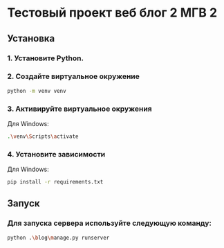 # Тестовый проект веб блог 2 МГВ 2

## Установка

### 1. Установите Python.

### 2. Создайте виртуальное окружение
```bash
python -m venv venv
```

### 3. Активируйте виртуальное окружения
Для Windows:
```bash
.\venv\Scripts\activate
```

### 4. Установите зависимости
Для Windows:
```bash
pip install -r requirements.txt
```

## Запуск

### Для запуска сервера используйте следующую команду:
```bash
python .\blog\manage.py runserver
```